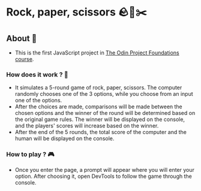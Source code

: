 # Rock, paper, scissors 🪨📜✂️

## About 📝
- This is the first JavaScript project in [The Odin Project Foundations course](https://www.theodinproject.com/paths/foundations/courses/foundations).
### How does it work ? 🧐
- It simulates a 5-round game of rock, paper, scissors. The computer randomly chooses one of the 3 options, while you choose from an input one of the options.
- After the choices are made, comparisons will be made between the chosen options and the winner of the round will be determined based on the original game rules. The winner will be displayed on the console, and the players' scores will increase based on the winner.
- After the end of the 5 rounds, the total score of the computer and the human will be displayed on the console.
### How to play ? 🎮
- Once you enter the page, a prompt will appear where you will enter your option. After choosing it, open DevTools to follow the game through the console.
